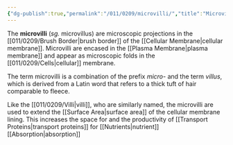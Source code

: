```yaml
---
{"dg-publish":true,"permalink":"/011/0209/microvilli/","title":"Microvilli","tags":["BIOL422"],"created":"2024-10-03T23:18:19.000-07:00","updated":"2025-01-22T00:43:58.696-08:00"}
---
```


The **microvilli** (*sg.* microvillus) are microscopic projections in the [[011/0209/Brush Border\|brush border]] of the [[Cellular Membrane\|cellular membrane]]. Microvilli are encased in the [[Plasma Membrane\|plasma membrane]] and appear as microscopic folds in the [[011/0209/Cells\|cellular]] membrane.

The term microvilli is a combination of the prefix *micro-* and the term *villus*, which is derived from a Latin word that refers to a thick tuft of hair comparable to fleece.

Like the [[011/0209/Villi\|villi]], who are similarly named, the microvilli are used to extend the [[Surface Area\|surface area]] of the cellular membrane lining. This increases the space for and the productivity of [[Transport Proteins\|transport proteins]] for [[Nutrients\|nutrient]] [[Absorption\|absorption]]